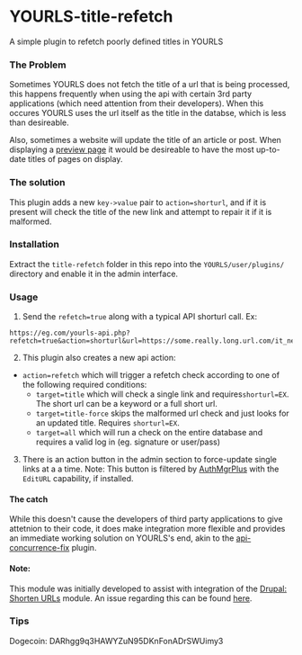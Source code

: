 # YOURLS-title-refetch
A simple plugin to refetch poorly defined titles in YOURLS

### The Problem
Sometimes YOURLS does not fetch the title of a url that is being processed, this happens frequently when using the api with certain 3rd party applications (which need attention from their developers). When this occures YOURLS uses the url itself as the title in the databse, which is less than desireable.

Also, sometimes a website will update the title of an article or post. When displaying a [preview page](https://github.com/joshp23/YOURLS-Snapshot) it would be desireable to have the most up-to-date titles of pages on display.

### The solution
This plugin adds a new `key->value` pair to `action=shorturl`, and if it is present will check the title of the new link and attempt to repair it if it is malformed.

### Installation
Extract the `title-refetch` folder in this repo into the `YOURLS/user/plugins/` directory and enable it in the admin interface.

### Usage
1.  Send the `refetch=true` along with a typical API shorturl call. Ex:
```
https://eg.com/yourls-api.php?refetch=true&action=shorturl&url=https://some.really.long.url.com/it_never/ends/index.php
```
2.  This plugin also creates a new api action:
-  `action=refetch` which will trigger a refetch check according to one of the following required conditions:
   -  `target=title` which will check a single link and requires`shorturl=EX`. The short url can be a keyword or a full short url.
   -  `target=title-force` skips the malformed url check and just looks for an updated title. Requires `shorturl=EX`.
   -  `target=all` which will run a check on the entire database and requires a valid log in (eg. signature or user/pass)
3.  There is an action button in the admin section to force-update single links at a a time.
	Note: This button is filtered by [AuthMgrPlus](https://github.com/joshp23/YOURLS-AuthMgrPlus) with the `EditURL` capability, if installed.

#### The catch
While this doesn't cause the developers of third party applications to give attetnion to their code, it does make integration more flexible and provides an immediate working solution on YOURLS's end, akin to the [api-concurrence-fix](https://bitbucket.org/laceous/yourls-concurrency-fix) plugin. 

#### Note:
This module was initially developed to assist with integration of the [Drupal: Shorten URLs](https://www.drupal.org/project/shorten) module. An issue regarding this can be found [here](https://www.drupal.org/node/2889342).

### Tips
Dogecoin: DARhgg9q3HAWYZuN95DKnFonADrSWUimy3
